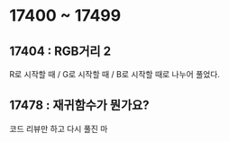 # 17400 ~ 17499


## 17404 : RGB거리 2
R로 시작할 때 / G로 시작할 때 / B로 시작할 때로 나누어 풀었다.

## 17478 : 재귀함수가 뭔가요?
코드 리뷰만 하고 다시 풀진 마
